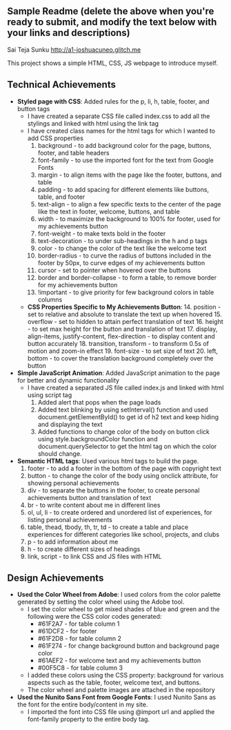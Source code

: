 
Sample Readme (delete the above when you're ready to submit, and modify the text below with your links and descriptions)
---

Sai Teja Sunku
http://a1-joshuacuneo.glitch.me

This project shows a simple HTML, CSS, JS webpage to introduce myself.

## Technical Achievements
- **Styled page with CSS**: Added rules for the p, li, h, table, footer, and button tags
  - I have created a separate CSS file called index.css to add all the stylings and linked with html using the link tag
  - I have created class names for the html tags for which I wanted to add CSS properties
    1. background - to add background color for the page, buttons, footer, and table headers
    2. font-family - to use the imported font for the text from Google Fonts
    3. margin - to align items with the page like the footer, buttons, and table 
    4. padding - to add spacing for different elements like buttons, table, and footer
    5. text-align - to align a few specific texts to the center of the page like the text in footer, welcome, buttons, and table
    6. width - to maximize the background to 100% for footer, used for my achievements button
    7. font-weight - to make texts bold in the footer
    8. text-decoration - to under sub-headings in the h and p tags
    9. color - to change the color of the text like the welcome text
    10. border-radius - to curve the radius of buttons included in the footer by 50px, to curve edges of my achievements button
    11. cursor - set to pointer when hovered over the buttons
    12. border and border-collapse - to form a table, to remove border for my achievements button 
    13. !important - to give priority for few background colors in table columns
  - **CSS Properties Specific to My Achievements Button**:
    14. position - set to relative and absolute to translate the text up when hovered
    15. overflow - set to hidden to attain perfect translation of text
    16. height - to set max height for the button and translation of text
    17. display, align-items, justify-content, flex-direction - to display content and button accurately
    18. transition, transform - to transform 0.5s of motion and zoom-in effect
    19. font-size - to set size of text
    20. left, bottom - to cover the translation background completely over the button
- **Simple JavaScript Animation**: Added JavaScript animation to the page for better and dynamic functionality
  - I have created a separated JS file called index.js and linked with html using script tag
    1. Added alert that pops when the page loads
    2. Added text blinking by using setInterval() function and used document.getElementById() to get id of h2 text and keep hiding and displaying the text
    3. Added functions to change color of the body on button click using style.backgroundColor function and document.querySelector to get the html tag on which the color should change.
- **Semantic HTML tags**: Used various html tags to build the page.
  1. footer - to add a footer in the bottom of the page with copyright text
  2. button - to change the color of the body using onclick attribute, for showing personal achievements
  3. div - to separate the buttons in the footer, to create personal achievements button and translation of text
  4. br - to write content about me in different lines 
  5. ol, ul, li - to create ordered and unordered list of experiences, for listing personal achievements
  6. table, thead, tbody, th, tr, td - to create a table and place experiences for different categories like school, projects, and clubs
  7. p - to add information about me
  8. h - to create different sizes of headings
  9. link, script - to link CSS and JS files with HTML

## Design Achievements
- **Used the Color Wheel from Adobe**: I used colors from the color palette generated by setting the color wheel using the Adobe tool.
  - I set the color wheel to get mixed shades of blue and green and the following were the CSS color codes generated: 
    - #61F2A7 - for table column 1
    - #61DCF2 - for footer
    - #61F2D8 - for table column 2
    - #61F274 - for change background button and background page color
    - #61AEF2 - for welcome text and my achievements button
    - #00F5C8 - for table column 3
  - I added these colors using the CSS property: background for various aspects such as the table, footer, welcome text, and buttons. 
  - The color wheel and palette images are attached in the repository 
- **Used the Nunito Sans Font from Google Fonts**: I used Nunito Sans as the font for the entire body/content in my site.
  - I imported the font into CSS file using @import url and applied the font-family property to the entire body tag.
